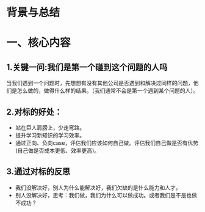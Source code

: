 # 背景与总结

# 一、核心内容
## 1.关键一问:我们是第一个碰到这个问题的人吗
当我们遇到一个问题时，先想想有没有其他公司是否遇到和解决过同样的问题，他们是怎么做的，做得什么样的结果。（我们通常不会是第一个遇到某个问题的人）。

## 2.对标的好处：
* 站在巨人肩膀上，少走弯路。
* 提升学习新知识的学习效率。
* 通过正向、负向case，评估我们应该如何自己做。评估我们自己做是否有优势(自己做是否成本更低、效率更高)。

## 3.通过对标的反思
* 我们没解决好，别人为什么能解决好，我们欠缺的是什么能力和人才。
* 别人没解决好，思考：我们做，我们为什么可以做成功。或者我们是不是也做不成功？